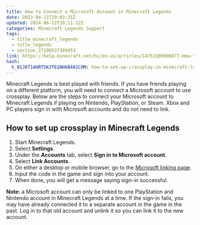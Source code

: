 ```yaml
---
title: How to Connect a Microsoft Account in Minecraft Legends
date: 2023-04-11T19:03:31Z
updated: 2024-06-12T20:11:12Z
categories: Minecraft Legends Support
tags:
  - title_minecraft_legends
  - title_legends
  - section_27286537389453
link: https://help.minecraft.net/hc/en-us/articles/14751500900877-How-to-Connect-a-Microsoft-Account-in-Minecraft-Legends
hash:
  h_01J0714HRTSK3T61NH6B481C0M: how-to-set-up-crossplay-in-minecraft-legends
---
```


Minecraft Legends is best played with friends. If you have friends playing on a different platform, you will need to connect a Microsoft account to use crossplay. Below are the steps to connect your Microsoft account to Minecraft Legends if playing on Nintendo, PlayStation, or Steam. Xbox and PC players sign in with Microsoft accounts and do not need to link.

## How to set up crossplay in Minecraft Legends

1.  Start Minecraft Legends.
2.  Select **Settings**.
3.  Under the **Accounts** tab, select **Sign in to Microsoft account**.
4.  Select **Link Accounts**.
5.  On either a desktop or mobile browser, go to the [Microsoft linking page](https://login.live.com/oauth20_remoteconnect.srf).
6.  Input the code in the game and sign into your account.
7.  When done, you will get a message saying sign-in successful.

**Note:** a Microsoft account can only be linked to one PlayStation and Nintendo account in Minecraft Legends at a time. If the sign-in fails, you may have already connected it to a separate account in the game in the past. Log in to that old account and unlink it so you can link it to the new account.
